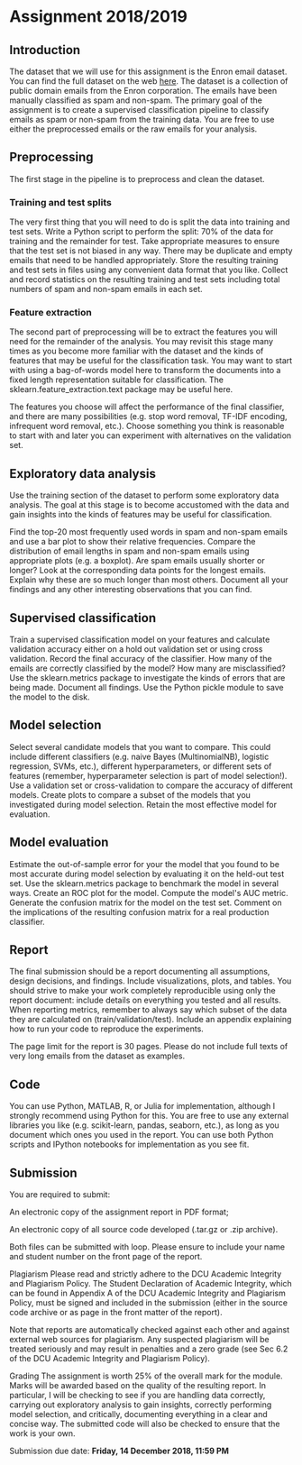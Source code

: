 # Assignment 2018/2019

## Introduction
The dataset that we will use for this assignment is the Enron email dataset. You can find the full dataset on the web [here](http://www.aueb.gr/users/ion/data/enron-spam/). The dataset is a collection of public domain emails from the Enron corporation. The emails have been manually classified as spam and non-spam. The primary goal of the assignment is to create a supervised classification pipeline to classify emails as spam or non-spam from the training data. You are free to use either the preprocessed emails or the raw emails for your analysis.

## Preprocessing
The first stage in the pipeline is to preprocess and clean the dataset.

### Training and test splits
The very first thing that you will need to do is split the data into training and test sets. Write a Python script to perform the split: 70% of the data for training and the remainder for test. Take appropriate measures to ensure that the test set is not biased in any way. There may be duplicate and empty emails that need to be handled appropriately. Store the resulting training and test sets in files using any convenient data format that you like. Collect and record statistics on the resulting training and test sets including total numbers of spam and non-spam emails in each set.

### Feature extraction
The second part of preprocessing will be to extract the features you will need for the remainder of the analysis. You may revisit this stage many times as you become more familiar with the dataset and the kinds of features that may be useful for the classification task.  You may want to start with using a bag-of-words model here to transform the documents into a fixed length representation suitable for classification. The sklearn.feature_extraction.text package may be useful here.

The features you choose will affect the performance of the final classifier, and there are many possibilities (e.g. stop word removal, TF-IDF encoding, infrequent word removal, etc.). Choose something you think is reasonable to start with and later you can experiment with alternatives on the validation set.

## Exploratory data analysis
Use the training section of the dataset to perform some exploratory data analysis. The goal at this stage is to become accustomed with the data and gain insights into the kinds of features may be useful for classification.

Find the top-20 most frequently used words in spam and non-spam emails and use a bar plot to show their relative frequencies. Compare the distribution of email lengths in spam and non-spam emails using appropriate plots (e.g. a boxplot). Are spam emails usually shorter or longer? Look at the corresponding data points for the longest emails. Explain why these are so much longer than most others. Document all your findings and any other interesting observations that you can find.

## Supervised classification
Train a supervised classification model on your features and calculate validation accuracy either on a hold out validation set or using cross validation. Record the final accuracy of the classifier. How many of the emails are correctly classified by the model? How many are misclassified? Use the sklearn.metrics package to investigate the kinds of errors that are being made. Document all findings. Use the Python pickle module to save the model to the disk.

## Model selection
Select several candidate models that you want to compare. This could include different classifiers (e.g. naive Bayes (MultinomialNB), logistic regression, SVMs, etc.), different hyperparameters, or different sets of features (remember, hyperparameter selection is part of model selection!). Use a validation set or cross-validation to compare the accuracy of different models. Create plots to compare a subset of the models that you investigated during model selection. Retain the most effective model for evaluation.

## Model evaluation
Estimate the out-of-sample error for your the model that you found to be most accurate during model selection by evaluating it on the held-out test set. Use the sklearn.metrics package to benchmark the model in several ways. Create an ROC plot for the model. Compute the model's AUC metric. Generate the confusion matrix for the model on the test set. Comment on the implications of the resulting confusion matrix for a real production classifier.

## Report
The final submission should be a report documenting all assumptions, design decisions, and findings. Include visualizations, plots, and tables. You should strive to make your work completely reproducible using only the report document: include details on everything you tested and all results. When reporting metrics, remember to always say which subset of the data they are calculated on (train/validation/test). Include an appendix explaining how to run your code to reproduce the experiments. 

The page limit for the report is 30 pages. Please do not include full texts of very long emails from the dataset as examples.

## Code
You can use Python, MATLAB, R, or Julia for implementation, although I strongly recommend using Python for this. You are free to use any external libraries you like (e.g. scikit-learn, pandas, seaborn, etc.), as long as you document which ones you used in the report. You can use both Python scripts and IPython notebooks for implementation as you see fit.

## Submission
You are required to submit:

An electronic copy of the assignment report in PDF format;

An electronic copy of all source code developed (.tar.gz or .zip archive).

Both files can be submitted with loop. Please ensure to include your name and student number on the front page of the report. 

Plagiarism
Please read and strictly adhere to the DCU Academic Integrity and Plagiarism Policy. The Student Declaration of Academic Integrity, which can be found in Appendix A of the DCU Academic Integrity and Plagiarism Policy, must be signed and included in the submission (either in the source code archive or as page in the front matter of the report).

Note that reports are automatically checked against each other and against external web sources for plagiarism. Any suspected plagiarism will be treated seriously and may result in penalties and a zero grade (see Sec 6.2 of the DCU Academic Integrity and Plagiarism Policy).

Grading
The assignment is worth 25% of the overall mark for the module. Marks will be awarded based on the quality of the resulting report. In particular, I will be checking to see if you are handling data correctly, carrying out exploratory analysis to gain insights, correctly performing model selection, and critically, documenting everything in a clear and concise way. The submitted code will also be checked to ensure that the work is your own.



Submission due date:	**Friday, 14 December 2018, 11:59 PM**